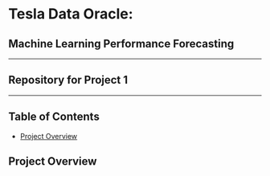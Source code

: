 # Tesla Data Oracle:
## Machine Learning Performance Forecasting
---
## Repository for Project 1
---
## Table of Contents 
* [Project Overview](#project-overview)


## Project Overview
